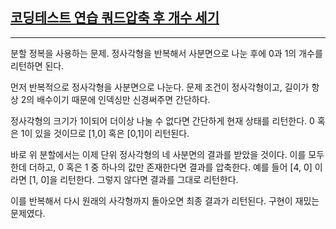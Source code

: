 ## [코딩테스트 연습 쿼드압축 후 개수 세기](https://school.programmers.co.kr/learn/courses/30/lessons/68936)

---

분할 정복을 사용하는 문제. 정사각형을 반복해서 사분면으로 나눈 후에 0과 1의 개수를 리턴하면 된다.

먼저 반복적으로 정사각형을 사분면으로 나눈다. 문제 조건이 정사각형이고, 길이가 항상 2의 배수이기 때문에 인덱싱만 신경써주면 간단하다.

정사각형의 크기가 1이되어 더이상 나눌 수 없다면 간단하게 현재 상태를 리턴한다. 0 혹은 1이 있을 것이므로 [1,0] 혹은 [0,1]이 리턴된다.

바로 위 분할에서는 이제 단위 정사각형의 네 사분면의 결과를 받았을 것이다. 이를 모두 한데 더하고, 0 혹은 1 중 하나의 값만 존재한다면 결과를 압축한다. 예를 들어 [4, 0] 이라면 [1, 0]을 리턴한다. 그렇지 않다면 결과를 그대로 리턴한다.

이를 반복해서 다시 원래의 사각형까지 돌아오면 최종 결과가 리턴된다. 구현이 재밌는 문제였다.
